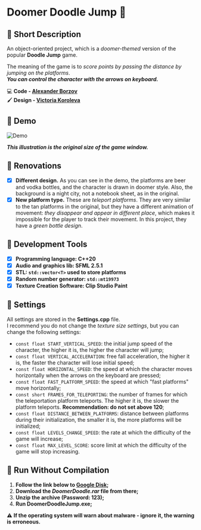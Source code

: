 # Doomer Doodle Jump :night_with_stars:
## :pushpin: Short Description
  An object-oriented project, which is a _doomer-themed_ version of the popular **Doodle Jump** game.
  
  The meaning of the game is to _score points by passing the distance by jumping on the platforms_.<br>
  _**You can control the character with the arrows on keyboard.**_
  
  :computer: **Code - [Alexander Borzov](https://github.com/Sborzov456)** <br>
  :paintbrush: **Design - [Victoria Koroleva](https://vk.com/vwika_artt)**
## :pushpin: Demo
  
  ![Demo](https://github.com/Sborzov456/doomer-doodle-jump/blob/master/demo/demo.gif)
  
  ***This illustration is the original size of the game window.***
## :pushpin: Renovations
  - [x] **Different design.** As you can see in the demo, the platforms are beer and vodka bottles, and the character is drawn in doomer style. Also, the background is         a night city, not a notebook sheet, as in the original.
  - [x] **New platform type.** These are _teleport platforms_. They are very similar to the tan platforms in the original, but they have a different animation of                 movement: _they disappear and appear in different place_, which makes it impossible for the player to track their movement. In this project, they have a               _green bottle design_.
## :pushpin: Development Tools

  - [x] **Programming language: C++20**
  - [x] **Audio and graphics lib: SFML 2.5.1**
  - [x] **STL: `std::vector<T>` used to store platforms**
  - [x] **Random number generator: `std::mt19973`**
  - [x] **Texture Creation Software: Clip Studio Paint**
  
## :pushpin: Settings

  All settings are stored in the **Settings.cpp** file. <br>
  I recommend you do not change the _texture size settings_, but you can change the following settings:
  * `const float START_VERTICAL_SPEED`: the initial jump speed of the character, the higher it is, the higher the character will jump;
  * `const float VERTICAL_ACCELERATION`: free fall acceleration, the higher it is, the faster the character will lose initial speed;
  * `const float HORIZONTAL_SPEED`: the speed at which the character moves horizontally when the arrows on the keyboard are pressed;
  * `const float FAST_PLATFORM_SPEED`: the speed at which "fast platforms" move horizontally;
  * `const short FRAMES_FOR_TELEPORTING`: the number of frames for which the teleportation platform teleports. The higher it is, the slower the platform teleports.                                               **Recommendation: do not set above 120**;
  * `const float DISTANCE_BETWEEN_PLATFORMS`: distance between platforms during their initialization, the smaller it is, the more platforms will be initialized;
  * `const float LEVELS_CHANGE_SPEED`: the rate at which the difficulty of the game will increase;
  * `const float MAX_LEVEL_SCORE`: score limit at which the difficulty of the game will stop increasing.

## :pushpin: Run Without Сompilation
  1. **Follow the link below to [Google Disk](https://drive.google.com/drive/folders/15RAKZuXRAXLoUJRMtCb7S19sK4udE6dN?usp=sharing);**
  2. **Download the _DoomerDoodle.rar_ file from there;**
  3. **Unzip the archive (Password: 123);**
  4. **Run DoomerDoodleJump.exe;**
  
  :warning: **If the operating system will warn about malware - ignore it, the warning is erroneous.**
